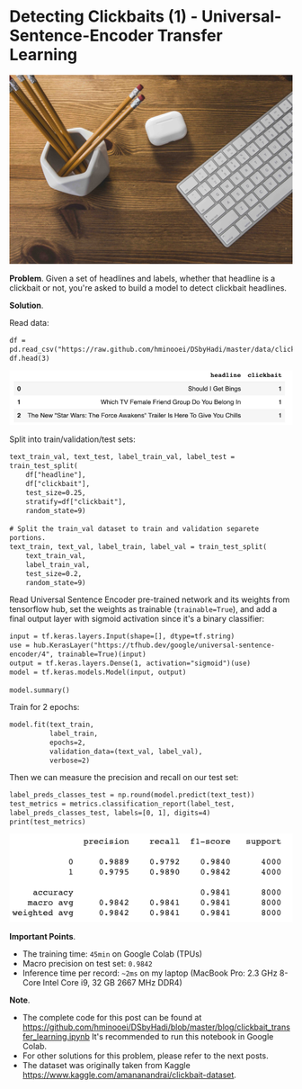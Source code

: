 # Detecting Clickbaits (1) - Universal-Sentence-Encoder Transfer Learning

![image info](/images/p1-header.jpg "by FreePhotos.cc")

**Problem**.
Given a set of headlines and labels, whether that headline is a clickbait or 
not, you're asked to build a model to detect clickbait headlines.

**Solution**.

Read data:

```
df = pd.read_csv("https://raw.github.com/hminooei/DSbyHadi/master/data/clickbait_data.csv.zip")
df.head(3)
```

![image info](/images/head.png)

Split into train/validation/test sets:

```
text_train_val, text_test, label_train_val, label_test = train_test_split(
    df["headline"], 
    df["clickbait"], 
    test_size=0.25, 
    stratify=df["clickbait"], 
    random_state=9)

# Split the train_val dataset to train and validation separete portions.
text_train, text_val, label_train, label_val = train_test_split(
    text_train_val,
    label_train_val, 
    test_size=0.2, 
    random_state=9)
```

Read Universal Sentence Encoder pre-trained network and its weights from 
tensorflow hub, set the weights as trainable (`trainable=True`), 
and add a final output layer with sigmoid activation since it's a binary 
classifier:
```
input = tf.keras.layers.Input(shape=[], dtype=tf.string)
use = hub.KerasLayer("https://tfhub.dev/google/universal-sentence-encoder/4", trainable=True)(input)
output = tf.keras.layers.Dense(1, activation="sigmoid")(use)
model = tf.keras.models.Model(input, output)

model.summary()
```

Train for 2 epochs:
```
model.fit(text_train, 
          label_train,
          epochs=2,
          validation_data=(text_val, label_val),
          verbose=2)
```

Then we can measure the precision and recall on our test set:
```
label_preds_classes_test = np.round(model.predict(text_test))
test_metrics = metrics.classification_report(label_test, label_preds_classes_test, labels=[0, 1], digits=4)
print(test_metrics)
```

![image info](/images/TL-kpis.png)

**Important Points**.
- The training time: `45min` on Google Colab (TPUs)
- Macro precision on test set: `0.9842`
- Inference time per record: `~2ms` on my laptop (MacBook Pro: 2.3 GHz 8-Core Intel Core i9, 32 GB 2667 MHz DDR4)


**Note**.
- The complete code for this post can be found at https://github.com/hminooei/DSbyHadi/blob/master/blog/clickbait_transfer_learning.ipynb
It's recommended to run this notebook in Google Colab.
- For other solutions for this problem, please refer to the next posts.
- The dataset was originally taken from Kaggle https://www.kaggle.com/amananandrai/clickbait-dataset. 
